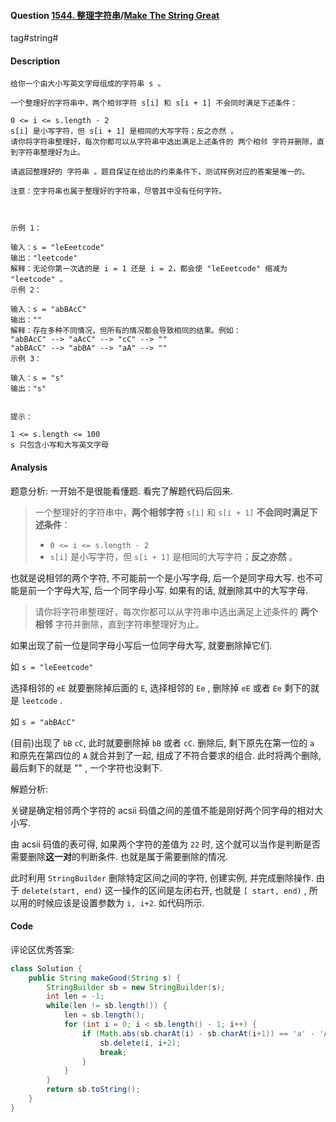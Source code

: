 #### Question [1544. 整理字符串](https://leetcode-cn.com/problems/make-the-string-great/)/[Make The String Great](https://leetcode-cn.com/problems/make-the-string-great/)

tag#string#



#### Description

```
给你一个由大小写英文字母组成的字符串 s 。

一个整理好的字符串中，两个相邻字符 s[i] 和 s[i + 1] 不会同时满足下述条件：

0 <= i <= s.length - 2
s[i] 是小写字符，但 s[i + 1] 是相同的大写字符；反之亦然 。
请你将字符串整理好，每次你都可以从字符串中选出满足上述条件的 两个相邻 字符并删除，直到字符串整理好为止。

请返回整理好的 字符串 。题目保证在给出的约束条件下，测试样例对应的答案是唯一的。

注意：空字符串也属于整理好的字符串，尽管其中没有任何字符。

 

示例 1：

输入：s = "leEeetcode"
输出："leetcode"
解释：无论你第一次选的是 i = 1 还是 i = 2，都会使 "leEeetcode" 缩减为 "leetcode" 。
示例 2：

输入：s = "abBAcC"
输出：""
解释：存在多种不同情况，但所有的情况都会导致相同的结果。例如：
"abBAcC" --> "aAcC" --> "cC" --> ""
"abBAcC" --> "abBA" --> "aA" --> ""
示例 3：

输入：s = "s"
输出："s"
 

提示：

1 <= s.length <= 100
s 只包含小写和大写英文字母
```



#### Analysis

题意分析: 一开始不是很能看懂题. 看完了解题代码后回来.

> 一个整理好的字符串中，**两个相邻字符** `s[i]` 和 `s[i + 1]` **不会同时满足下述条件**：
>
> - `0 <= i <= s.length - 2`
> - `s[i]` 是小写字符，但 `s[i + 1]` 是相同的大写字符；**反之亦然** 。

也就是说相邻的两个字符, 不可能前一个是小写字母, 后一个是同字母大写. 也不可能是前一个字母大写, 后一个同字母小写. 如果有的话, 就删除其中的大写字母.

> 请你将字符串整理好，每次你都可以从字符串中选出满足上述条件的 **两个相邻** 字符并删除，直到字符串整理好为止。

如果出现了前一位是同字母小写后一位同字母大写, 就要删除掉它们.

如 `s = "leEeetcode"`

选择相邻的 `eE` 就要删除掉后面的 `E`, 选择相邻的 `Ee` , 删除掉 `eE` 或者 `Ee` 剩下的就是 `leetcode` .

如 `s = "abBAcC"`

(目前)出现了 `bB` `cC`, 此时就要删除掉 `bB` 或者 `cC`. 删除后, 剩下原先在第一位的 `a` 和原先在第四位的 `A`  就合并到了一起, 组成了不符合要求的组合. 此时将两个删除, 最后剩下的就是 "" , 一个字符也没剩下.

解题分析:

关键是确定相邻两个字符的 acsii 码值之间的差值不能是刚好两个同字母的相对大小写.



由 acsii 码值的表可得, 如果两个字符的差值为 `22` 时, 这个就可以当作是判断是否需要删除**这一对**的判断条件. 也就是属于需要删除的情况.

此时利用 `StringBuilder` 删除特定区间之间的字符, 创建实例, 并完成删除操作. 由于 `delete(start, end)` 这一操作的区间是左闭右开, 也就是 `[ start, end)` , 所以用的时候应该是设置参数为 `i, i+2`. 如代码所示.



#### Code

评论区优秀答案:

```java
class Solution {
    public String makeGood(String s) {
        StringBuilder sb = new StringBuilder(s);
        int len = -1;
        while(len != sb.length()) {
            len = sb.length();
            for (int i = 0; i < sb.length() - 1; i++) {
                if (Math.abs(sb.charAt(i) - sb.charAt(i+1)) == 'a' - 'A') { //  97-65= 32
                    sb.delete(i, i+2);
                    break;
                }
            }
        }
        return sb.toString();
    }
}
```









